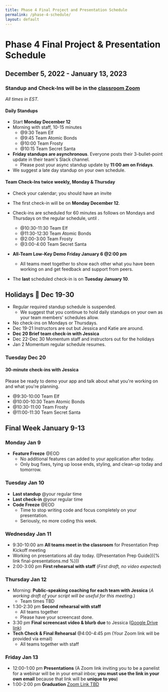 ```yaml
---
title: Phase 4 Final Project and Presentation Schedule
permalink: /phase-4-schedule/
layout: default
---
```


# Phase 4 Final Project & Presentation Schedule

## December 5, 2022 - January 13, 2023

### Standup and Check-Ins will be in the [classroom Zoom](https://us02web.zoom.us/j/88017099254?pwd=S0dXVDlNaE1wWU1uTE5mVFFDa0xoZz09)

_All times in EST._

#### Daily Standups

- Start **Monday December 12**
- Morning with staff, 10-15 minutes
  - @9:30 Team Elf
  - @9:45 Team Atomic Bonds
  - @10:00 Team Frosty
  - @10:15 Team Secret Santa
- **Friday standups are asynchronous**. Everyone posts their 3-bullet-point update in their team's Slack channel.
  - Please post your async standup update by **11:00 am on Fridays**.
- We suggest a late day standup on your own schedule.

#### Team Check-Ins twice weekly, Monday & Thursday

- Check your calendar; you should have an invite
- The first check-in will be on **Monday December 12**.
- Check-ins are scheduled for 60 minutes as follows on Mondays and Thursdays on the regular schedule, until .

  - @10:30-11:30 Team Elf
  - @11:30-12:30 Team Atomic Bonds
  - @2:00-3:00 Team Frosty
  - @3:00-4:00 Team Secret Santa

- **All-Team Low-Key Demo Friday January 6 @2:00 pm**
  - All teams meet together to show each other what you have been working on and get feedback and support from peers.
- The **last** scheduled check-in is on **Tuesday January 10**.

## Holidays 🎄 Dec 19-30

- Regular required standup schedule is suspended.
  - We suggest that you continue to hold daily standups on your own as your team members' schedules allow.
- No check-ins on Mondays or Thursdays.
- Dec 19-21 Instructors are out but Jessica and Katie are around.
- **Dec 20 Brief team check-in with Jessica**
- Dec 22-Dec 30 Momentum staff and instructors out for the holidays
- Jan 2 Momentum regular schedule resumes.

### Tuesday Dec 20

#### 30-minute check-ins with Jessica

Please be ready to demo your app and talk about what you're working on and what you're planning.

- @9:30-10:00 Team Elf
- @10:00-10:30 Team Atomic Bonds
- @10:30-11:00 Team Frosty
- @11:00-11:30 Team Secret Santa

## Final Week January 9-13

### Monday Jan 9

- **Feature Freeze** @EOD
  - No additional features can added to your application after today.
  - Only bug fixes, tying up loose ends, styling, and clean-up today and tomorrow.

### Tuesday Jan 10

- **Last standup** @your regular time
- **Last check-in** @your regular time
- **Code Freeze** @EOD
  - Time to stop writing code and focus completely on your presentation.
  - Seriously, no more coding this week.

### Wednesday Jan 11

- 9:30-10:00 am **All teams meet in the classroom** for Presentation Prep Kickoff meeting
- Working on presentations all day today. ([Presentation Prep Guide]({% link final-presentations.md %}))
- 2:00-3:00 pm **First rehearsal with staff** (_First draft, no video expected_)

### Thursday Jan 12

- Morning: **Public-speaking coaching for each team with Jessica** (_A working draft of your script will be useful for this meeting._)
  - Team times TBD
- 1:30-2:30 pm **Second rehearsal with staff**
  - All teams together
  - Please have your screencast done.
- 3:30 pm **Final screencast video & blurb due** to Jessica ([Google Drive link](https://drive.google.com/drive/folders/17Xro-vfYzNdijfF2JBsUa1edj_P7NDn4?usp=sharing))
- **Tech Check & Final Rehearsal** @4:00-4:45 pm (Your Zoom link will be provided via email)
  - All teams together with staff

### Friday Jan 13

- 12:00-1:00 pm **Presentations** (A Zoom link inviting you to be a panelist for a webinar will be in your email inbox; **you must use the link in your own email** because that link will be **unique to you**)
- 1:00-2:00 pm **Graduation** [Zoom Link TBD]()
